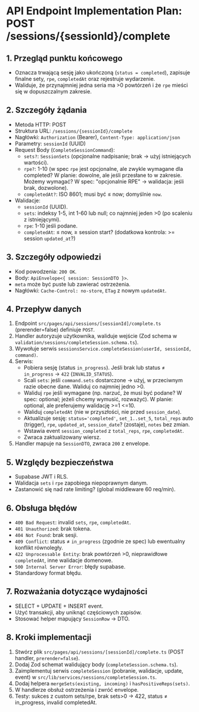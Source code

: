 # API Endpoint Implementation Plan: POST /sessions/{sessionId}/complete

## 1. Przegląd punktu końcowego

- Oznacza trwającą sesję jako ukończoną (`status = completed`), zapisuje finalne sety, `rpe`, `completedAt` oraz rejestruje wydarzenie.
- Waliduje, że przynajmniej jedna seria ma >0 powtórzeń i że `rpe` mieści się w dopuszczalnym zakresie.

## 2. Szczegóły żądania

- Metoda HTTP: POST
- Struktura URL: `/sessions/{sessionId}/complete`
- Nagłówki: `Authorization` (Bearer), `Content-Type: application/json`
- Parametry: `sessionId` (UUID)
- Request Body (`CompleteSessionCommand`):
  - `sets?`: `SessionSets` (opcjonalne nadpisanie; brak → użyj istniejących wartości).
  - `rpe?`: 1-10 (w spec `rpe` jest opcjonalne, ale zwykle wymagane dla completed? W planie: dowolne, ale jeśli przesłane to w zakresie. Możemy wymagać? W spec: "opcjonalnie RPE" → walidacja: jeśli brak, dozwolone).
  - `completedAt?`: ISO 8601; musi być ≤ now; domyślnie `now`.
- Walidacje:
  - `sessionId` (UUID).
  - `sets`: indeksy 1-5, int 1-60 lub null; co najmniej jeden >0 (po scaleniu z istniejącymi).
  - `rpe`: 1-10 jeśli podane.
  - `completedAt`: ≤ now, ≥ session start? (dodatkowa kontrola: >= session `updated_at`?)

## 3. Szczegóły odpowiedzi

- Kod powodzenia: `200 OK`.
- Body: `ApiEnvelope<{ session: SessionDTO }>`.
- `meta` może być puste lub zawierać ostrzeżenia.
- Nagłówki: `Cache-Control: no-store`, `ETag` z nowym `updatedAt`.

## 4. Przepływ danych

1. Endpoint `src/pages/api/sessions/[sessionId]/complete.ts` (prerender=false) definiuje `POST`.
2. Handler autoryzuje użytkownika, waliduje wejście (Zod schema w `validation/sessions/completeSession.schema.ts`).
3. Wywołuje serwis `sessionsService.completeSession(userId, sessionId, command)`.
4. Serwis:
   - Pobiera sesję (status `in_progress`). Jeśli brak lub status ≠ `in_progress` → `422` (`INVALID_STATUS`).
   - Scali `sets`: jeśli `command.sets` dostarczone → użyj, w przeciwnym razie obecne dane. Waliduj co najmniej jedno >0.
   - Waliduj `rpe` jeśli wymagane (np. narzuć, że musi być podane? W spec: optional; jeżeli chcemy wymusić, rozważyć). W planie: optional, ale preferujemy walidację >=1 <=10.
   - Waliduj `completedAt` (nie w przyszłości, nie przed `session_date`).
   - Aktualizuje sesję: `status='completed'`, `set_1..set_5`, `total_reps` auto (trigger), `rpe`, `updated_at`, `session_date`? (zostaje), `notes` bez zmian.
   - Wstawia event `session_completed` z `total_reps`, `rpe`, `completedAt`.
   - Zwraca zaktualizowany wiersz.
5. Handler mapuje na `SessionDTO`, zwraca `200` z envelope.

## 5. Względy bezpieczeństwa

- Supabase JWT i RLS.
- Walidacja `sets` i `rpe` zapobiega niepoprawnym danym.
- Zastanowić się nad rate limiting? (global middleware 60 req/min).

## 6. Obsługa błędów

- `400 Bad Request`: invalid `sets`, `rpe`, `completedAt`.
- `401 Unauthorized`: brak tokena.
- `404 Not Found`: brak sesji.
- `409 Conflict`: status ≠ `in_progress` (zgodnie ze spec) lub ewentualny konflikt równoległy.
- `422 Unprocessable Entity`: brak powtórzeń >0, nieprawidłowe `completedAt`, inne walidacje domenowe.
- `500 Internal Server Error`: błędy supabase.
- Standardowy format błędu.

## 7. Rozważania dotyczące wydajności

- SELECT + UPDATE + INSERT event.
- Użyć transakcji, aby uniknąć częściowych zapisów.
- Stosować helper mapujący `SessionRow` → DTO.

## 8. Kroki implementacji

1. Stwórz plik `src/pages/api/sessions/[sessionId]/complete.ts` (POST handler, `prerender=false`).
2. Dodaj Zod schemat walidujący body (`completeSession.schema.ts`).
3. Zaimplementuj serwis `completeSession` (pobranie, walidacje, update, event) w `src/lib/services/sessions/completeSession.ts`.
4. Dodaj helpera `mergeSets(existing, incoming)` i `hasPositiveReps(sets)`.
5. W handlerze obsłuż ostrzeżenia i zwróć envelope.
6. Testy: sukces z custom sets/rpe, brak sets>0 → 422, status ≠ in_progress, invalid completedAt.
